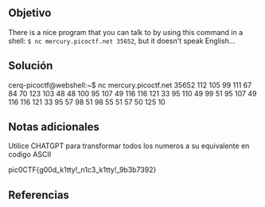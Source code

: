 ## Objetivo
There is a nice program that you can talk to by using this command in a shell: `$ nc mercury.picoctf.net 35652`, but it doesn't speak English...

## Solución 
cerq-picoctf@webshell:~$ nc mercury.picoctf.net 35652
112 
105 
99 
111 
67 
84 
70 
123 
103 
48 
48 
100 
95 
107 
49 
116 
116 
121 
33 
95 
110 
49 
99 
51 
95 
107 
49 
116 
116 
121 
33 
95 
57 
98 
51 
98 
55 
51 
57 
50 
125 
10 
## Notas adicionales
Utilice CHATGPT para transformar todos los numeros a su equivalente en codigo ASCII 

pic0CTF{g00d_k1tty!_n1c3_k1tty!_9b3b7392}
## Referencias